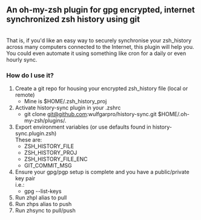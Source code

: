 ## An oh-my-zsh plugin for gpg encrypted, internet synchronized zsh history using git
<br />
That is, if you'd like an easy way to securely synchronise your zsh_history across many computers connected to the Internet, this plugin will help you. You could even automate it using something like cron for a daily or even hourly sync.

### How do I  use it?

1. Create a git repo for housing your encrypted zsh_history file (local or remote)
   - Mine is $HOME/.zsh_history_proj
2. Activate history-sync plugin in your .zshrc
   - git clone git@github.com:wulfgarpro/history-sync.git $HOME/.oh-my-zsh/plugins/.
3. Export environment variables (or use defaults found in history-sync.plugin.zsh)
   <br />These are:
   - ZSH_HISTORY_FILE
   - ZSH_HISTORY_PROJ
   - ZSH_HISTORY_FILE_ENC
   - GIT_COMMIT_MSG
4. Ensure your gpg/pgp setup is complete and you have a public/private key pair
   <br /> i.e.:
   - gpg --list-keys
5. Run zhpl alias to pull
6. Run zhps alias to push
7. Run zhsync to pull/push

